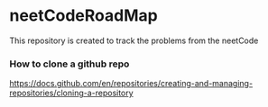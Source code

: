 # neetCodeRoadMap
This repository is created to track the problems from the neetCode
### How to clone a github repo
https://docs.github.com/en/repositories/creating-and-managing-repositories/cloning-a-repository 
